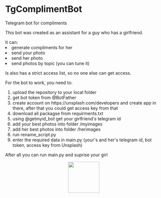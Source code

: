 # TgComplimentBot
Telegram bot for compliments

This bot was created as an assistant for a guy who has a girlfriend. 
<div>
It can:
<li>generate compliments for her </li>
<li>send your photo</li>
<li>send her photo</li>
<li>send photos by topic (you can tune it)</li>
</div>

<p>Is also has a strict access list, so no one else can get access.</p>


<p>
For the bot to work, you need to:
<ol>
<li>upload the repository to your local folder</li>
<li>get bot token from @BotFather</li>
<li>create account on https://unsplash.com/developers and create app in there,
after that you could get access key from that</li>
<li>download all packagse from requirments.txt</li>
<li>using @getmyid_bot get your girlfriend's telegram id </li>
<li>add your best photos into folder /myimages</li>
<li>add her best photos into folder /herimages</li>
<li>run rename_script.py</li>
<li>enter the required data in main.py (your's and her's telegram id, bot token, access key from Unsplash)</li>
</ol>
</p>

After all you can run main.py and suprise your girl

<div id="header" align="center">
  <img src="https://media.giphy.com/media/M9gbBd9nbDrOTu1Mqx/giphy.gif" width="100"/>
</div>

